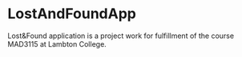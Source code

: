 # LostAndFoundApp
Lost&Found application is a project work for fulfillment of the course MAD3115 at Lambton College.
